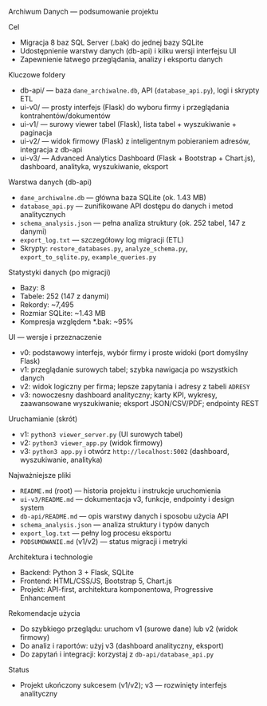 Archiwum Danych — podsumowanie projektu

Cel
- Migracja 8 baz SQL Server (.bak) do jednej bazy SQLite
- Udostępnienie warstwy danych (db-api) i kilku wersji interfejsu UI
- Zapewnienie łatwego przeglądania, analizy i eksportu danych

Kluczowe foldery
- db-api/ — baza `dane_archiwalne.db`, API (`database_api.py`), logi i skrypty ETL
- ui-v0/ — prosty interfejs (Flask) do wyboru firmy i przeglądania kontrahentów/dokumentów
- ui-v1/ — surowy viewer tabel (Flask), lista tabel + wyszukiwanie + paginacja
- ui-v2/ — widok firmowy (Flask) z inteligentnym pobieraniem adresów, integracja z db-api
- ui-v3/ — Advanced Analytics Dashboard (Flask + Bootstrap + Chart.js), dashboard, analityka, wyszukiwanie, eksport

Warstwa danych (db-api)
- `dane_archiwalne.db` — główna baza SQLite (ok. 1.43 MB)
- `database_api.py` — zunifikowane API dostępu do danych i metod analitycznych
- `schema_analysis.json` — pełna analiza struktury (ok. 252 tabel, 147 z danymi)
- `export_log.txt` — szczegółowy log migracji (ETL)
- Skrypty: `restore_databases.py`, `analyze_schema.py`, `export_to_sqlite.py`, `example_queries.py`

Statystyki danych (po migracji)
- Bazy: 8
- Tabele: 252 (147 z danymi)
- Rekordy: ~7,495
- Rozmiar SQLite: ~1.43 MB
- Kompresja względem *.bak: ~95%

UI — wersje i przeznaczenie
- v0: podstawowy interfejs, wybór firmy i proste widoki (port domyślny Flask)
- v1: przeglądanie surowych tabel; szybka nawigacja po wszystkich danych
- v2: widok logiczny per firma; lepsze zapytania i adresy z tabeli `ADRESY`
- v3: nowoczesny dashboard analityczny; karty KPI, wykresy, zaawansowane wyszukiwanie; eksport JSON/CSV/PDF; endpointy REST

Uruchamianie (skrót)
- v1: `python3 viewer_server.py` (UI surowych tabel)
- v2: `python3 viewer_app.py` (widok firmowy)
- v3: `python3 app.py` i otwórz `http://localhost:5002` (dashboard, wyszukiwanie, analityka)

Najważniejsze pliki
- `README.md` (root) — historia projektu i instrukcje uruchomienia
- `ui-v3/README.md` — dokumentacja v3, funkcje, endpointy i design system
- `db-api/README.md` — opis warstwy danych i sposobu użycia API
- `schema_analysis.json` — analiza struktury i typów danych
- `export_log.txt` — pełny log procesu eksportu
- `PODSUMOWANIE.md` (v1/v2) — status migracji i metryki

Architektura i technologie
- Backend: Python 3 + Flask, SQLite
- Frontend: HTML/CSS/JS, Bootstrap 5, Chart.js
- Projekt: API-first, architektura komponentowa, Progressive Enhancement

Rekomendacje użycia
- Do szybkiego przeglądu: uruchom v1 (surowe dane) lub v2 (widok firmowy)
- Do analiz i raportów: użyj v3 (dashboard analityczny, eksport)
- Do zapytań i integracji: korzystaj z `db-api/database_api.py`

Status
- Projekt ukończony sukcesem (v1/v2); v3 — rozwinięty interfejs analityczny